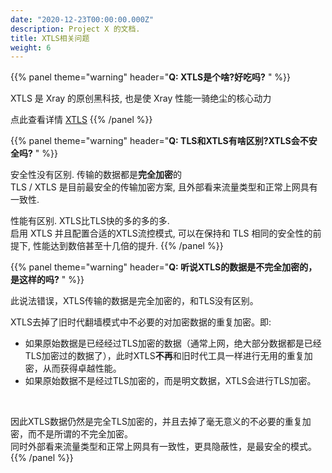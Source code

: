 ```yaml
---
date: "2020-12-23T00:00:00.000Z"
description: Project X 的文档.
title: XTLS相关问题
weight: 6
---
```


{{% panel theme="warning" header="**Q: XTLS是个啥?好吃吗?** " %}}

XTLS 是 Xray 的原创黑科技, 也是使 Xray 性能一骑绝尘的核心动力

点此查看详情 [XTLS](../../config/xtls)
{{% /panel %}}

{{% panel theme="warning" header="**Q: TLS和XTLS有啥区别?XTLS会不安全吗?** " %}}

安全性没有区别. 传输的数据都是**完全加密**的<br>
TLS / XTLS 是目前最安全的传输加密方案, 且外部看来流量类型和正常上网具有一致性.

性能有区别. XTLS比TLS快的多的多的多.<br>
启用 XTLS 并且配置合适的XTLS流控模式, 可以在保持和 TLS 相同的安全性的前提下, 性能达到数倍甚至十几倍的提升.
{{% /panel %}}

{{% panel theme="warning" header="**Q: 听说XTLS的数据是不完全加密的，是这样的吗?** " %}}

此说法错误，XTLS传输的数据是完全加密的，和TLS没有区别。

XTLS去掉了旧时代翻墙模式中不必要的对加密数据的重复加密。即:
- 如果原始数据是已经经过TLS加密的数据（通常上网，绝大部分数据都是已经TLS加密过的数据了），此时XTLS**不再**和旧时代工具一样进行无用的重复加密，从而获得卓越性能。
- 如果原始数据不是经过TLS加密的，而是明文数据，XTLS会进行TLS加密。
<br />

因此XTLS数据仍然是完全TLS加密的，并且去掉了毫无意义的不必要的重复加密，而不是所谓的不完全加密。<br>
同时外部看来流量类型和正常上网具有一致性，更具隐蔽性，是最安全的模式。
{{% /panel %}}
